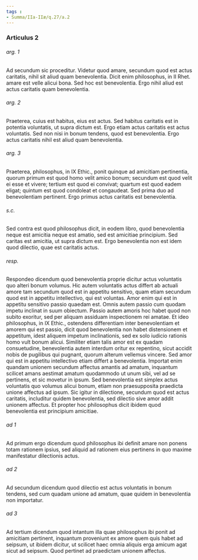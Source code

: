 ```yaml
---
tags : 
- Summa/IIa-IIæ/q.27/a.2
---
```


### Articulus 2

###### arg. 1
Ad secundum sic proceditur. Videtur quod amare, secundum quod est actus caritatis, nihil sit aliud quam benevolentia. Dicit enim philosophus, in II Rhet. amare est velle alicui bona. Sed hoc est benevolentia. Ergo nihil aliud est actus caritatis quam benevolentia.

###### arg. 2
Praeterea, cuius est habitus, eius est actus. Sed habitus caritatis est in potentia voluntatis, ut supra dictum est. Ergo etiam actus caritatis est actus voluntatis. Sed non nisi in bonum tendens, quod est benevolentia. Ergo actus caritatis nihil est aliud quam benevolentia.

###### arg. 3
Praeterea, philosophus, in IX Ethic., ponit quinque ad amicitiam pertinentia, quorum primum est quod homo velit amico bonum; secundum est quod velit ei esse et vivere; tertium est quod ei convivat; quartum est quod eadem eligat; quintum est quod condoleat et congaudeat. Sed prima duo ad benevolentiam pertinent. Ergo primus actus caritatis est benevolentia.

###### s.c.
Sed contra est quod philosophus dicit, in eodem libro, quod benevolentia neque est amicitia neque est amatio, sed est amicitiae principium. Sed caritas est amicitia, ut supra dictum est. Ergo benevolentia non est idem quod dilectio, quae est caritatis actus.

###### resp.
Respondeo dicendum quod benevolentia proprie dicitur actus voluntatis quo alteri bonum volumus. Hic autem voluntatis actus differt ab actuali amore tam secundum quod est in appetitu sensitivo, quam etiam secundum quod est in appetitu intellectivo, qui est voluntas. Amor enim qui est in appetitu sensitivo passio quaedam est. Omnis autem passio cum quodam impetu inclinat in suum obiectum. Passio autem amoris hoc habet quod non subito exoritur, sed per aliquam assiduam inspectionem rei amatae. Et ideo philosophus, in IX Ethic., ostendens differentiam inter benevolentiam et amorem qui est passio, dicit quod benevolentia non habet distensionem et appetitum, idest aliquem impetum inclinationis, sed ex solo iudicio rationis homo vult bonum alicui. Similiter etiam talis amor est ex quadam consuetudine, benevolentia autem interdum oritur ex repentino, sicut accidit nobis de pugilibus qui pugnant, quorum alterum vellemus vincere. Sed amor qui est in appetitu intellectivo etiam differt a benevolentia. Importat enim quandam unionem secundum affectus amantis ad amatum, inquantum scilicet amans aestimat amatum quodammodo ut unum sibi, vel ad se pertinens, et sic movetur in ipsum. Sed benevolentia est simplex actus voluntatis quo volumus alicui bonum, etiam non praesupposita praedicta unione affectus ad ipsum. Sic igitur in dilectione, secundum quod est actus caritatis, includitur quidem benevolentia, sed dilectio sive amor addit unionem affectus. Et propter hoc philosophus dicit ibidem quod benevolentia est principium amicitiae.

###### ad 1
Ad primum ergo dicendum quod philosophus ibi definit amare non ponens totam rationem ipsius, sed aliquid ad rationem eius pertinens in quo maxime manifestatur dilectionis actus.

###### ad 2
Ad secundum dicendum quod dilectio est actus voluntatis in bonum tendens, sed cum quadam unione ad amatum, quae quidem in benevolentia non importatur.

###### ad 3
Ad tertium dicendum quod intantum illa quae philosophus ibi ponit ad amicitiam pertinent, inquantum proveniunt ex amore quem quis habet ad seipsum, ut ibidem dicitur, ut scilicet haec omnia aliquis erga amicum agat sicut ad seipsum. Quod pertinet ad praedictam unionem affectus.


